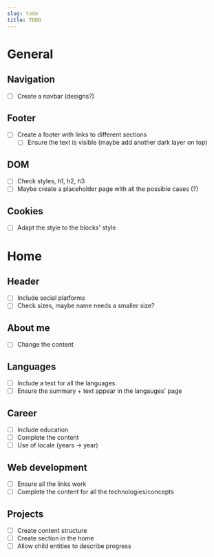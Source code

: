 ```yaml
---
slug: todo
title: TODO
---
```


# General

## Navigation

* [ ] Create a navbar (designs?)

## Footer

* [ ] Create a footer with links to different sections
  * [ ] Ensure the text is visible (maybe add another dark layer on top)

## DOM

* [ ] Check styles, h1, h2, h3
* [ ] Maybe create a placeholder page with all the possible cases (?)

## Cookies

* [ ] Adapt the style to the blocks' style

# Home

## Header

* [ ] Include social platforms
* [ ] Check sizes, maybe name needs a smaller size?

## About me

* [ ] Change the content

## Languages

* [ ] Include a text for all the languages.
* [ ] Ensure the summary + text appear in the langauges' page

## Career

* [ ] Include education
* [ ] Complete the content
* [ ] Use of locale (years -> year)

## Web development

* [ ] Ensure all the links work
* [ ] Complete the content for all the technologies/concepts

## Projects

* [ ] Create content structure
* [ ] Create section in the home
* [ ] Allow child entities to describe progress
